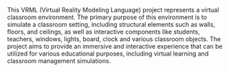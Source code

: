 This VRML (Virtual Reality Modeling Language) project represents a virtual classroom environment. The primary purpose of this environment is to simulate a classroom setting, including structural elements such as walls, floors, and ceilings, as well as interactive components like students, teachers, windows, lights, board, clock and various classroom objects. The project aims to provide an immersive and interactive experience that can be utilized for various educational purposes, including virtual learning and classroom management simulations.
